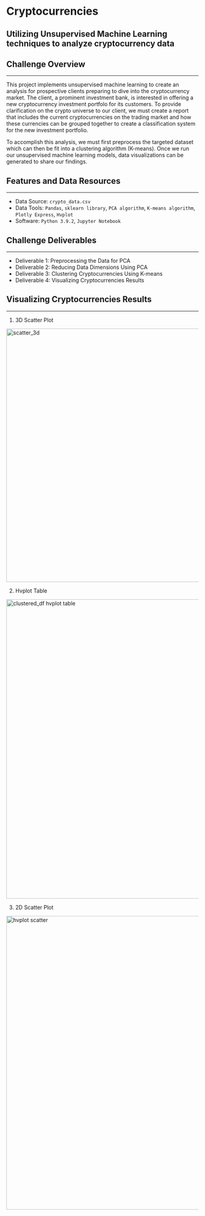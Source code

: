 # Cryptocurrencies
Utilizing Unsupervised Machine Learning techniques to analyze cryptocurrency data 
---

## Challenge Overview
---
This project implements unsupervised machine learning to create an analysis for prospective clients preparing to dive into the cryptocurrency market. The client, a prominent investment bank, is interested in offering a new cryptocurrency investment portfolo for its customers. To provide clarification on the crypto universe to our client, we must create a report that includes the current cryptocurrencies on the trading market and how these currencies can be grouped together to create a classification system for the new investment portfolio.

To accomplish this analysis, we must first preprocess the targeted dataset which can then be fit into a clustering algorithm (K-means). Once we run our unsupervised machine learning models, data visualizations can be generated to share our findings.

## Features and Data Resources
---
- Data Source: `crypto_data.csv`
- Data Tools: `Pandas`, `sklearn library`, `PCA algorithm`, `K-means algorithm`, `Plotly Express`, `Hvplot`
- Software: `Python 3.9.2`, `Jupyter Notebook`

## Challenge Deliverables 
---
-  Deliverable 1: Preprocessing the Data for PCA
-  Deliverable 2: Reducing Data Dimensions Using PCA
-  Deliverable 3: Clustering Cryptocurrencies Using K-means
-  Deliverable 4: Visualizing Cryptocurrencies Results

## Visualizing Cryptocurrencies Results
---

1. 3D Scatter Plot

<img width="662" alt="scatter_3d" src="https://user-images.githubusercontent.com/77628698/122299713-59ca1c00-cecc-11eb-872f-bc803abcd658.png">


2. Hvplot Table

<img width="782" alt="clustered_df hvplot table" src="https://user-images.githubusercontent.com/77628698/122299755-664e7480-cecc-11eb-97ee-c93e10f10a58.png">

3. 2D Scatter Plot 

<img width="767" alt="hvplot scatter" src="https://user-images.githubusercontent.com/77628698/122299777-6cdcec00-cecc-11eb-8164-f978751b0b71.png">
